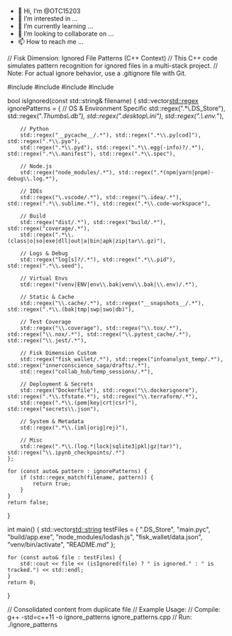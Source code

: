 - 👋 Hi, I’m @OTC15203
- 👀 I’m interested in ...
- 🌱 I’m currently learning ...
- 💞️ I’m looking to collaborate on ...
- 📫 How to reach me ...

<!---
OTC15203/OTC15203 is a ✨ special ✨ repository because its `README.md` (this file) appears on your GitHub profile.
You can click the Preview link to take a look at your changes.
--->

// Fisk Dimension: Ignored File Patterns (C++ Context)
// This C++ code simulates pattern recognition for ignored files in a multi-stack project.
// Note: For actual ignore behavior, use a .gitignore file with Git.

#include <iostream>
#include <vector>
#include <string>
#include <regex>

bool isIgnored(const std::string& filename) {
    std::vector<std::regex> ignorePatterns = {
        // OS & Environment Specific
        std::regex(".*\\.DS_Store"), std::regex(".*Thumbs\\.db"), std::regex(".*desktop\\.ini"),
        std::regex(".*\\.env.*"),

        // Python
        std::regex("__pycache__/.*"), std::regex(".*\\.py[cod]"), std::regex(".*\\.pyo"),
        std::regex(".*\\.pyd"), std::regex(".*\\.egg(-info)?/.*"), std::regex(".*\\.manifest"), std::regex(".*\\.spec"),

        // Node.js
        std::regex("node_modules/.*"), std::regex(".*(npm|yarn|pnpm)-debug\\.log.*"),

        // IDEs
        std::regex("\.vscode/.*"), std::regex("\.idea/.*"), std::regex(".*\\.sublime.*"), std::regex(".*\\.code-workspace"),

        // Build
        std::regex("dist/.*"), std::regex("build/.*"), std::regex("coverage/.*"),
        std::regex(".*\\.(class|o|so|exe|dll|out|a|bin|apk|zip|tar\\.gz)"),

        // Logs & Debug
        std::regex("log[s]?/.*"), std::regex(".*\\.pid"), std::regex(".*\\.seed"),

        // Virtual Envs
        std::regex("(venv|ENV|env\\.bak|venv\\.bak|\\.env)/.*"),

        // Static & Cache
        std::regex("\\.cache/.*"), std::regex("__snapshots__/.*"), std::regex(".*\\.(bak|tmp|swp|swo|db)"),

        // Test Coverage
        std::regex("\\.coverage"), std::regex("\\.tox/.*"), std::regex("\\.nox/.*"), std::regex("\\.pytest_cache/.*"), std::regex("\\.jest/.*"),

        // Fisk Dimension Custom
        std::regex("fisk_wallet/.*"), std::regex("infoanalyst_temp/.*"), std::regex("innerconscience_saga/drafts/.*"),
        std::regex("collab_hub/temp_sessions/.*"),

        // Deployment & Secrets
        std::regex("Dockerfile"), std::regex("\\.dockerignore"), std::regex(".*\\.tfstate.*"), std::regex("\\.terraform/.*"),
        std::regex(".*\\.(pem|key|crt|csr)"), std::regex("secrets\\.json"),

        // System & Metadata
        std::regex(".*\\.(iml|orig|rej)"),

        // Misc
        std::regex(".*\\.(log.*|lock|sqlite3|pkl|gz|tar)"), std::regex("\\.ipynb_checkpoints/.*")
    };

    for (const auto& pattern : ignorePatterns) {
        if (std::regex_match(filename, pattern)) {
            return true;
        }
    }
    return false;
}

int main() {
    std::vector<std::string> testFiles = {
        ".DS_Store", "main.pyc", "build/app.exe", "node_modules/lodash.js",
        "fisk_wallet/data.json", "venv/bin/activate", "README.md"
    };

    for (const auto& file : testFiles) {
        std::cout << file << (isIgnored(file) ? " is ignored." : " is tracked.") << std::endl;
    }
    return 0;
}

// Consolidated content from duplicate file
// Example Usage:
// Compile: g++ -std=c++11 -o ignore_patterns ignore_patterns.cpp
// Run: ./ignore_patterns
